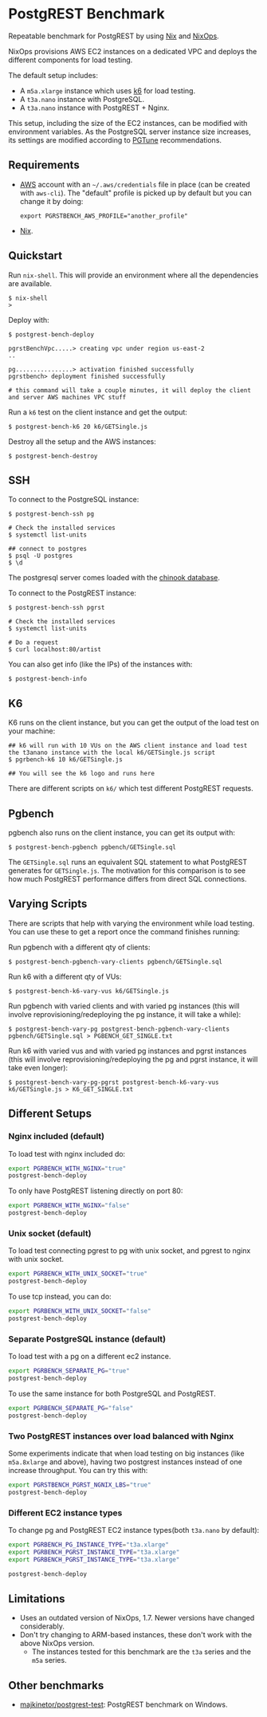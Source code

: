 # PostgREST Benchmark

Repeatable benchmark for PostgREST by using [Nix](https://nixos.org/) and [NixOps](https://github.com/NixOS/nixops).

NixOps provisions AWS EC2 instances on a dedicated VPC and deploys the different components for load testing.

The default setup includes:

- A `m5a.xlarge` instance which uses [k6](https://k6.io/) for load testing.
- A `t3a.nano` instance with PostgreSQL.
- A `t3a.nano` instance with PostgREST + Nginx.

This setup, including the size of the EC2 instances, can be modified with environment variables. As the PostgreSQL server instance size increases, its settings are modified according to [PGTune](https://pgtune.leopard.in.ua/) recommendations.

## Requirements

- [AWS](https://aws.amazon.com) account with an `~/.aws/credentials` file in place (can be created with `aws-cli`). The "default" profile is picked up by default but you can change it by doing:
  ```
  export PGRSTBENCH_AWS_PROFILE="another_profile"
  ```

- [Nix](https://nixos.org/).

## Quickstart

Run `nix-shell`. This will provide an environment where all the dependencies are available.

```
$ nix-shell
>
```

Deploy with:

```
$ postgrest-bench-deploy

pgrstBenchVpc.....> creating vpc under region us-east-2
..

pg................> activation finished successfully
pgrstbench> deployment finished successfully

# this command will take a couple minutes, it will deploy the client and server AWS machines VPC stuff
```

Run a `k6` test on the client instance and get the output:

```
$ postgrest-bench-k6 20 k6/GETSingle.js
```

Destroy all the setup and the AWS instances:

```
$ postgrest-bench-destroy
```

## SSH

To connect to the PostgreSQL instance:

```
$ postgrest-bench-ssh pg

# Check the installed services
$ systemctl list-units

## connect to postgres
$ psql -U postgres
$ \d
```

The postgresql server comes loaded with the [chinook database](https://github.com/xivSolutions/ChinookDb_Pg_Modified).

To connect to the PostgREST instance:

```
$ postgrest-bench-ssh pgrst

# Check the installed services
$ systemctl list-units

# Do a request
$ curl localhost:80/artist
```

You can also get info (like the IPs) of the instances with:

```
$ postgrest-bench-info
```

## K6

K6 runs on the client instance, but you can get the output of the load test on your machine:

```
## k6 will run with 10 VUs on the AWS client instance and load test the t3anano instance with the local k6/GETSingle.js script
$ pgrbench-k6 10 k6/GETSingle.js

## You will see the k6 logo and runs here
```

There are different scripts on `k6/` which test different PostgREST requests.

## Pgbench

pgbench also runs on the client instance, you can get its output with:

```
$ postgrest-bench-pgbench pgbench/GETSingle.sql
```

The `GETSingle.sql` runs an equivalent SQL statement to what PostgREST generates for `GETSingle.js`. The motivation for this comparison is to see how much PostgREST performance differs from direct SQL connections.

## Varying Scripts

There are scripts that help with varying the environment while load testing. You can use these to get a report once the command finishes running:

Run pgbench with a different qty of clients:

```
$ postgrest-bench-pgbench-vary-clients pgbench/GETSingle.sql
```

Run k6 with a different qty of VUs:

```
$ postgrest-bench-k6-vary-vus k6/GETSingle.js
```

Run pgbench with varied clients and with varied pg instances (this will involve reprovisioning/redeploying the pg instance, it will take a while):

```
$ postgrest-bench-vary-pg postgrest-bench-pgbench-vary-clients pgbench/GETSingle.sql > PGBENCH_GET_SINGLE.txt
```

Run k6 with varied vus and with varied pg instances and pgrst instances (this will involve reprovisioning/redeploying the pg and pgrst instance, it will take even longer):

```
$ postgrest-bench-vary-pg-pgrst postgrest-bench-k6-vary-vus k6/GETSingle.js > K6_GET_SINGLE.txt
```

## Different Setups

### Nginx included (default)

To load test with nginx included do:

```bash
export PGRBENCH_WITH_NGINX="true"
postgrest-bench-deploy
```

To only have PostgREST listening directly on port 80:

```bash
export PGRBENCH_WITH_NGINX="false"
postgrest-bench-deploy
```

### Unix socket (default)

To load test connecting pgrest to pg with unix socket, and pgrest to nginx with unix socket.

```bash
export PGRBENCH_WITH_UNIX_SOCKET="true"
postgrest-bench-deploy
```

To use tcp instead, you can do:

```bash
export PGRBENCH_WITH_UNIX_SOCKET="false"
postgrest-bench-deploy
```

### Separate PostgreSQL instance (default)

To load test with a pg on a different ec2 instance.

```bash
export PGRBENCH_SEPARATE_PG="true"
postgrest-bench-deploy
```

To use the same instance for both PostgreSQL and PostgREST.

```bash
export PGRBENCH_SEPARATE_PG="false"
postgrest-bench-deploy
```

### Two PostgREST instances over load balanced with Nginx

Some experiments indicate that when load testing on big instances (like `m5a.8xlarge` and above), having two postgrest instances instead of one increase throughput. You can try this with:

```bash
export PGRSTBENCH_PGRST_NGNIX_LBS="true"
postgrest-bench-deploy
```

### Different EC2 instance types

To change pg and PostgREST EC2 instance types(both `t3a.nano` by default):

```bash
export PGRBENCH_PG_INSTANCE_TYPE="t3a.xlarge"
export PGRBENCH_PGRST_INSTANCE_TYPE="t3a.xlarge"
export PGRBENCH_PGRST_INSTANCE_TYPE="t3a.xlarge"

postgrest-bench-deploy
```

## Limitations

- Uses an outdated version of NixOps, 1.7. Newer versions have changed considerably.
- Don't try changing to ARM-based instances, these don't work with the above NixOps version.
  + The instances tested for this benchmark are the `t3a` series and the `m5a` series.

## Other benchmarks

+ [majkinetor/postgrest-test](https://github.com/majkinetor/postgrest-test): PostgREST benchmark on Windows.
